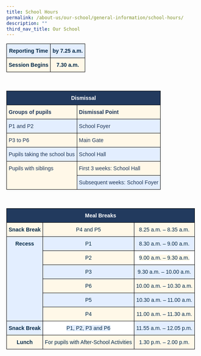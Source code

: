 ```yaml
---
title: School Hours
permalink: /about-us/our-school/general-information/school-hours/
description: ""
third_nav_title: Our School
---
```

<style type="text/css">
.tg  {border-collapse:collapse;border-spacing:0;}
.tg td{border-color:black;border-style:solid;border-width:1px;font-family:Arial, sans-serif;font-size:14px;
  overflow:hidden;padding:10px 5px;word-break:normal;}
.tg th{border-color:black;border-style:solid;border-width:1px;font-family:Arial, sans-serif;font-size:14px;
  font-weight:normal;overflow:hidden;padding:10px 5px;word-break:normal;}
.tg .tg-x28a{background-color:#E3EEFF;color:#042847;font-weight:bold;text-align:center;vertical-align:top}
.tg .tg-6c75{background-color:#FFF8E8;color:#042847;font-weight:bold;text-align:center;vertical-align:top}
</style>
<table class="tg">
<thead>
  <tr>
    <th class="tg-x28a">Reporting Time</th>
    <th class="tg-x28a">by 7.25 a.m.</th>
  </tr>
</thead>
<tbody>
  <tr>
    <td class="tg-6c75">Session Begins</td>
    <td class="tg-6c75">7.30 a.m.</td>
  </tr>
</tbody>
</table>

<br>

<style type="text/css">
.tg  {border-collapse:collapse;border-spacing:0;}
.tg td{border-color:black;border-style:solid;border-width:1px;font-family:Arial, sans-serif;font-size:14px;
  overflow:hidden;padding:10px 5px;word-break:normal;}
.tg th{border-color:black;border-style:solid;border-width:1px;font-family:Arial, sans-serif;font-size:14px;
  font-weight:normal;overflow:hidden;padding:10px 5px;word-break:normal;}
.tg .tg-xt79{background-color:#FFF8E8;color:#1C3458;text-align:left;vertical-align:top}
.tg .tg-o4ng{background-color:#E3EEFF;color:#1C3458;text-align:left;vertical-align:top}
.tg .tg-gcor{background-color:#223A5E;color:#FFF;font-weight:bold;text-align:center;vertical-align:top}
.tg .tg-ml6k{background-color:#FFF8E8;color:#1C3458;font-weight:bold;text-align:left;vertical-align:top}
</style>
<table class="tg">
<thead>
  <tr>
    <th class="tg-gcor" colspan="4">Dismissal<br></th>
  </tr>
</thead>
<tbody>
  <tr>
    <td class="tg-ml6k" colspan="2">Groups of pupils</td>
    <td class="tg-ml6k" colspan="2">Dismissal Point</td>
  </tr>
  <tr>
    <td class="tg-o4ng" colspan="2">P1 and P2</td>
    <td class="tg-o4ng" colspan="2">School Foyer</td>
  </tr>
  <tr>
    <td class="tg-xt79" colspan="2">P3 to P6</td>
    <td class="tg-xt79" colspan="2">Main Gate</td>
  </tr>
  <tr>
    <td class="tg-o4ng" colspan="2">Pupils taking the school bus</td>
    <td class="tg-o4ng" colspan="2">School Hall</td>
  </tr>
  <tr>
    <td class="tg-xt79" colspan="2" rowspan="2">Pupils with siblings</td>
    <td class="tg-xt79" colspan="2">First 3 weeks: School Hall</td>
  </tr>
  <tr>
    <td class="tg-o4ng" colspan="2">Subsequent weeks: School Foyer</td>
  </tr>
</tbody>
</table>

<br>

<style type="text/css">
.tg  {border-collapse:collapse;border-spacing:0;}
.tg td{border-color:black;border-style:solid;border-width:1px;font-family:Arial, sans-serif;font-size:14px;
  overflow:hidden;padding:10px 5px;word-break:normal;}
.tg th{border-color:black;border-style:solid;border-width:1px;font-family:Arial, sans-serif;font-size:14px;
  font-weight:normal;overflow:hidden;padding:10px 5px;word-break:normal;}
.tg .tg-j1qd{background-color:#223A5E;color:#FFF;font-weight:bold;text-align:center;vertical-align:middle}
.tg .tg-y2if{background-color:#FFF;color:#042847;text-align:center;vertical-align:top}
.tg .tg-mqfk{background-color:#FFF8E8;color:#042847;text-align:center;vertical-align:middle}
.tg .tg-6c75{background-color:#FFF8E8;color:#042847;font-weight:bold;text-align:center;vertical-align:top}
.tg .tg-x28a{background-color:#E3EEFF;color:#042847;font-weight:bold;text-align:center;vertical-align:top}
.tg .tg-qdaf{background-color:#E3EEFF;color:#042847;text-align:center;vertical-align:middle}
</style>
<table class="tg">
<thead>
  <tr>
    <th class="tg-j1qd" colspan="3"><span style="font-weight:bold;color:#FFF;background-color:#223A5E">Meal Breaks</span></th>
  </tr>
</thead>
<tbody>
  <tr>
    <td class="tg-6c75">Snack Break</td>
    <td class="tg-mqfk"><span style="color:#042847;background-color:#FFF8E8">P4 and P5</span></td>
    <td class="tg-mqfk"><span style="color:#042847;background-color:#FFF8E8">8.25 a.m. – 8.35 a.m.</span></td>
  </tr>
  <tr>
    <td class="tg-x28a" rowspan="6">Recess</td>
    <td class="tg-qdaf"><span style="color:#042847;background-color:#E3EEFF">P1</span></td>
    <td class="tg-qdaf"><span style="color:#042847;background-color:#E3EEFF">8.30 a.m. – 9.00 a.m.</span></td>
  </tr>
  <tr>
    <td class="tg-mqfk"><span style="color:#042847;background-color:#FFF8E8">P2</span></td>
    <td class="tg-y2if"><span style="color:#042847;background-color:#FFF8E8">9.00 a.m. – 9.30 a.m.</span><br></td>
  </tr>
  <tr>
    <td class="tg-qdaf"><span style="color:#042847;background-color:#E3EEFF">P3</span></td>
    <td class="tg-qdaf"><span style="color:#042847;background-color:#E3EEFF">9.30 a.m. – 10.00 a.m.</span><br></td>
  </tr>
  <tr>
    <td class="tg-mqfk"><span style="color:#042847;background-color:#FFF8E8">P6</span></td>
    <td class="tg-mqfk"><span style="color:#042847;background-color:#FFF8E8">10.00 a.m. – 10.30 a.m.</span><br></td>
  </tr>
  <tr>
    <td class="tg-qdaf"><span style="color:#042847;background-color:#E3EEFF">P5</span></td>
    <td class="tg-qdaf"><span style="color:#042847;background-color:#E3EEFF">10.30 a.m. – 11.00 a.m.</span><br></td>
  </tr>
  <tr>
    <td class="tg-mqfk"><span style="color:#042847;background-color:#FFF8E8">P4</span></td>
    <td class="tg-mqfk"><span style="color:#042847;background-color:#FFF8E8">11.00 a.m. – 11.30 a.m.</span><br></td>
  </tr>
  <tr>
    <td class="tg-x28a">Snack Break</td>
    <td class="tg-y2if"><span style="color:#042847;background-color:#E3EEFF">P1, P2, P3 and P6</span><br></td>
    <td class="tg-qdaf"><span style="color:#042847;background-color:#E3EEFF">11.55 a.m. – 12.05 p.m.</span><br></td>
  </tr>
  <tr>
    <td class="tg-6c75">Lunch</td>
    <td class="tg-mqfk"><span style="color:#042847;background-color:#FFF8E8">For pupils with After-School Activities</span><br></td>
    <td class="tg-mqfk"><span style="color:#042847;background-color:#FFF8E8">1.30 p.m. – 2.00 p.m.</span></td>
  </tr>
</tbody>
</table>